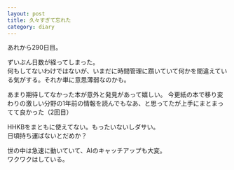 ```yaml
---
layout: post
title: 久々すぎて忘れた 
category: diary
---
```


あれから290日目。

ずいぶん日数が経ってしまった。  
何もしてないわけではないが、いまだに時間管理に躓いていて何かを間違えている気がする。それか単に意思薄弱なのかも。

あまり期待してなかった本が意外と発見があって嬉しい。
今更紙の本で移り変わりの激しい分野の1年前の情報を読んでもなあ、と思ってたが上手にまとまってて良かった（2回目）

HHKBをまともに使えてない。もったいないしダサい。  
日頃持ち運ばないとだめか？

世の中は急速に動いていて、AIのキャッチアップも大変。  
ワクワクはしている。
